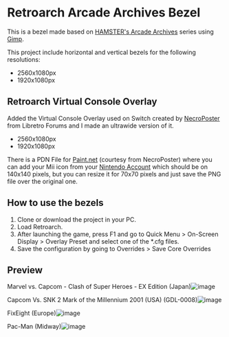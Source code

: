 # Retroarch Arcade Archives Bezel
This is a bezel made based on [HAMSTER's Arcade Archives](http://hamster.co.jp/american_hamster/arcadearchives/) series using [Gimp](https://www.gimp.org/).

This project include horizontal and vertical bezels for the following resolutions:

 - 2560x1080px
 - 1920x1080px

 ## Retroarch Virtual Console Overlay

 Added the Virtual Console Overlay used on Switch created by [NecroPoster](https://forums.libretro.com/u/NecroPoster) from Libretro Forums and I made an ultrawide version of it.

  - 2560x1080px
  - 1920x1080px

There is a PDN File for [Paint.net](https://www.getpaint.net/) (courtesy from NecroPoster) where you can add your Mii icon from your [Nintendo Account](https://accounts.nintendo.com/) which should be on 140x140 pixels, but you can resize it for 70x70 pixels and just save the PNG file over the original one.

## How to use the bezels
 1. Clone or download the project in your PC.
 2. Load Retroarch.
 3. After launching the game, press F1 and go to Quick Menu > On-Screen Display > Overlay Preset and select one of the *.cfg files.
 4. Save the configuration by going to Overrides > Save Core Overrides
## Preview

Marvel vs. Capcom - Clash of Super Heroes - EX Edition (Japan)![image](https://user-images.githubusercontent.com/8183691/125002755-07dc6800-e02c-11eb-97b0-7fa25db25d88.png)

Capcom Vs. SNK 2 Mark of the Millennium 2001 (USA) (GDL-0008)![image](https://user-images.githubusercontent.com/8183691/125002947-75889400-e02c-11eb-9003-480a634ead5c.png)

FixEight (Europe)![image](https://user-images.githubusercontent.com/8183691/125003077-c5675b00-e02c-11eb-9550-550757f820f7.png)

Pac-Man (Midway)![image](https://user-images.githubusercontent.com/8183691/125003083-cbf5d280-e02c-11eb-944e-057804acd755.png)

